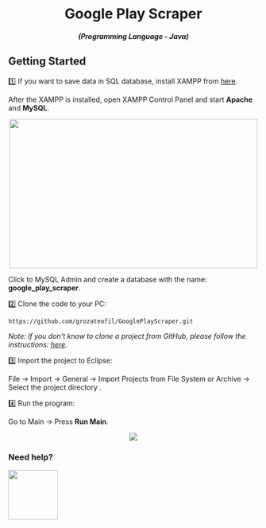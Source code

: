 <div align="center" style="margin-top: 0;">
  <h1>Google Play Scraper</h1>
</div>
<em>
  <h5 align="center">(Programming Language - Java)</h5>
</em>

## Getting Started
1️⃣ If you want to save data in SQL database, install XAMPP from [here](https://www.apachefriends.org/download.html).

After the XAMPP is installed, open XAMPP Control Panel and start <b>Apache</b> and <b>MySQL</b>.

<p align="center">
  <img src="https://github.com/grozateofil/GooglePlayScraper/assets/61622781/a17b1d74-c487-4bf4-944a-9a676c199af1" width="500" height="300"/>
</p>

Click to MySQL Admin and create a database with the name: <b>google_play_scraper</b>.

2️⃣ Clone the code to your PC:
```shell
https://github.com/grozateofil/GooglePlayScraper.git
```
*Note: If you don't know to clone a project from GitHub, please follow the instructions: [here](https://docs.github.com/en/repositories/creating-and-managing-repositories/cloning-a-repository).*

3️⃣ Import the project to Eclipse:

File -> Import -> General -> Import Projects from File System or Archive -> Select the project directory .

4️⃣ Run the program:

Go to Main -> Press <b>Run Main</b>.

<p align="center">
   <img src="https://github.com/grozateofil/GooglePlayScraper/assets/61622781/b632ac03-66a7-4fde-9037-360fd3e3c1f9"/>
</p>

### Need help?
<p align="left">
  <a href="https://github.com/grozateofil/GooglePlayScraper/discussions">
   <img src="https://github.com/grozateofil/GooglePlayScraper/assets/61622781/4c97cdb3-9917-48aa-9616-c37cf73c4aa7" width="100" height="100"/>
  </a>
</p>
